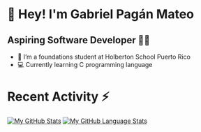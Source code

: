 # :wave: Hey! I'm Gabriel Pagán Mateo 
## Aspiring Software Developer :technologist:

- 🌱 I’m a foundations student at Holberton School Puerto Rico 
- :computer: Currently learning C programming language

# Recent Activity :zap:
<!--START_SECTION:activity-->
<!--END_SECTION:activity-->


[![My GitHub Stats](https://github-readme-stats.vercel.app/api/?username=GabrielPaganMateo&count_private=true&theme=tokyonight&showicons=true)]()
[![My GitHub Language Stats](https://github-readme-stats.vercel.app/api/top-langs/?username=GabrielPaganMateo&langs_count=5&theme=tokyonight)]()


<!---
GabrielPaganMateo/GabrielPaganMateo is a ✨ special ✨ repository because its `README.md` (this file) appears on your GitHub profile.
You can click the Preview link to take a look at your changes.
--->
